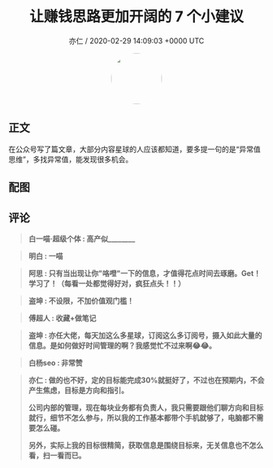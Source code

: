 <h1 align="center">让赚钱思路更加开阔的 7 个小建议</h1>
<p align="center">
    <a>亦仁 / 2020-02-29 14:09:03 &#43;0000 UTC</a>
</p>

<div align="center">
    <img src="https://images.zsxq.com/Fn3NQqCN8nuGF86yZPXSbEsl0mb3?e=1590940799&amp;token=kIxbL07-8jAj8w1n4s9zv64FuZZNEATmlU_Vm6zD:pfbNc8W3hS0oYG_hyXXh_rHMHuc=" width="100" height="100" style="border:1px solid;border-radius:50%; color:#ffffff"/>
</div>

## 正文

<div>
在公众号写了篇文章，大部分内容星球的人应该都知道，要多提一句的是“异常值思维”，多找异常值，能发现很多机会。


</div>

## 配图
<div class="image" align="center">

</div>

## 评论

<div align="left">
<div>

<blockquote >
<span> <strong>白一喵·超级个体 : 高产似________ </strong></span>
</blockquote>

<blockquote >
<span> <strong>明白 : 一喵 </strong></span>
</blockquote>

<blockquote >
<span> <strong>阿思 : 只有当出现让你&#34;咯噔&#34;一下的信息，才值得花点时间去琢磨。Get！学习了！（每看一处都觉得好对，疯狂点头！！） </strong></span>
</blockquote>

<blockquote >
<span> <strong>盗坤 : 不设限，不加价值观门槛！ </strong></span>
</blockquote>

<blockquote >
<span> <strong>傅超人 : 收藏&#43;做笔记 </strong></span>
</blockquote>

<blockquote >
<span> <strong>盗坤 : 亦任大佬，每天加这么多星球，订阅这么多订阅号，摄入如此大量的信息。是如何做好时间管理的啊？我感觉忙不过来啊😂😂。 </strong></span>
</blockquote>

<blockquote >
<span> <strong>白杨seo : 非常赞 </strong></span>
</blockquote>

<blockquote >
<span> <strong>亦仁 : 做的也不好，定的目标能完成30%就挺好了，不过也在预期内，不会产生焦虑，目标是方向和指引。

公司内部的管理，现在每块业务都有负责人，我只需要跟他们聊方向和目标就行，细节不怎么参与，所以我的工作基本都带个手机就够了，电脑都不需要怎么碰。

另外，实际上我的目标很精简，获取信息是围绕目标来，无关信息也不怎么看，扫一看而已。 </strong></span>
</blockquote>

</div>
</div>